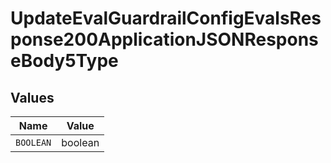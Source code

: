 # UpdateEvalGuardrailConfigEvalsResponse200ApplicationJSONResponseBody5Type


## Values

| Name      | Value     |
| --------- | --------- |
| `BOOLEAN` | boolean   |